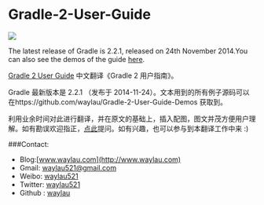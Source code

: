 Gradle-2-User-Guide
===================

![](http://99btgc01.info/uploads/2014/12/gradle.jpg)

The latest release of Gradle is 2.2.1, released on 24th November 2014.You can also see the demos of the guide [here](https://github.com/waylau/Gradle-2-User-Guide-Demos).

[Gradle 2 User Guide](http://www.gradle.org/docs/current/userguide/userguide.html) 中文翻译《Gradle 2 用户指南》。

Gradle 最新版本是 2.2.1 （发布于 2014-11-24）。文本用到的所有例子源码可以在https://github.com/waylau/Gradle-2-User-Guide-Demos 获取到。


利用业余时间对此进行翻译，并在原文的基础上，插入配图，图文并茂方便用户理解。如有勘误欢迎指正，[点此](https://github.com/waylau/Gradle-2-User-Guide/issues)提问。如有兴趣，也可以参与到本翻译工作中来 :)


###Contact:

* Blog:[www.waylau.com](http://www.waylau.com)
* Gmail: [waylau521@gmail.com](mailto:waylau521@gmail.com)
* Weibo: [waylau521](http://weibo.com/waylau521)
* Twitter: [waylau521](https://twitter.com/waylau521)
* Github : [waylau](https://github.com/waylau)
